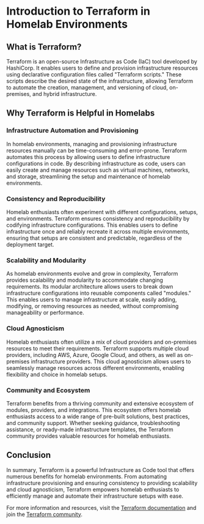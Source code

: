 # Introduction to Terraform in Homelab Environments

## What is Terraform?

Terraform is an open-source Infrastructure as Code (IaC) tool developed by HashiCorp. It enables users to define and provision infrastructure resources using declarative configuration files called "Terraform scripts." These scripts describe the desired state of the infrastructure, allowing Terraform to automate the creation, management, and versioning of cloud, on-premises, and hybrid infrastructure.

## Why Terraform is Helpful in Homelabs

### Infrastructure Automation and Provisioning

In homelab environments, managing and provisioning infrastructure resources manually can be time-consuming and error-prone. Terraform automates this process by allowing users to define infrastructure configurations in code. By describing infrastructure as code, users can easily create and manage resources such as virtual machines, networks, and storage, streamlining the setup and maintenance of homelab environments.

### Consistency and Reproducibility

Homelab enthusiasts often experiment with different configurations, setups, and environments. Terraform ensures consistency and reproducibility by codifying infrastructure configurations. This enables users to define infrastructure once and reliably recreate it across multiple environments, ensuring that setups are consistent and predictable, regardless of the deployment target.

### Scalability and Modularity

As homelab environments evolve and grow in complexity, Terraform provides scalability and modularity to accommodate changing requirements. Its modular architecture allows users to break down infrastructure configurations into reusable components called "modules." This enables users to manage infrastructure at scale, easily adding, modifying, or removing resources as needed, without compromising manageability or performance.

### Cloud Agnosticism

Homelab enthusiasts often utilize a mix of cloud providers and on-premises resources to meet their requirements. Terraform supports multiple cloud providers, including AWS, Azure, Google Cloud, and others, as well as on-premises infrastructure providers. This cloud agnosticism allows users to seamlessly manage resources across different environments, enabling flexibility and choice in homelab setups.

### Community and Ecosystem

Terraform benefits from a thriving community and extensive ecosystem of modules, providers, and integrations. This ecosystem offers homelab enthusiasts access to a wide range of pre-built solutions, best practices, and community support. Whether seeking guidance, troubleshooting assistance, or ready-made infrastructure templates, the Terraform community provides valuable resources for homelab enthusiasts.

## Conclusion

In summary, Terraform is a powerful Infrastructure as Code tool that offers numerous benefits for homelab environments. From automating infrastructure provisioning and ensuring consistency to providing scalability and cloud agnosticism, Terraform empowers homelab enthusiasts to efficiently manage and automate their infrastructure setups with ease.

For more information and resources, visit the [Terraform documentation](https://www.terraform.io/docs/index.html) and join the [Terraform community](https://www.terraform.io/community.html).
